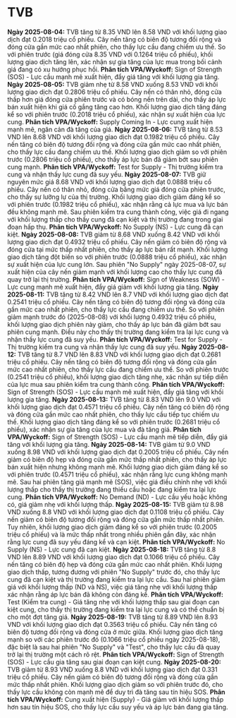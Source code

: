 # TVB

**Ngày 2025-08-04:** TVB tăng từ 8.35 VND lên 8.58 VND với khối lượng giao dịch đạt 0.2018 triệu cổ phiếu. Cây nến tăng có biên độ tương đối rộng và đóng cửa gần mức cao nhất phiên, cho thấy lực cầu đang chiếm ưu thế. So với phiên trước (giá đóng cửa 8.35 VND với 0.1264 triệu cổ phiếu), khối lượng giao dịch tăng lên, xác nhận sự gia tăng của lực mua trong bối cảnh giá đang có xu hướng phục hồi. **Phân tích VPA/Wyckoff:** Sign of Strength (SOS) - Lực cầu mạnh mẽ xuất hiện, đẩy giá tăng với khối lượng gia tăng.
**Ngày 2025-08-05:** TVB giảm nhẹ từ 8.58 VND xuống 8.53 VND với khối lượng giao dịch đạt 0.2806 triệu cổ phiếu. Cây nến có thân nhỏ, đóng cửa thấp hơn giá đóng cửa phiên trước và có bóng nến trên dài, cho thấy áp lực bán xuất hiện khi giá cố gắng tăng cao hơn. Khối lượng giao dịch tăng đáng kể so với phiên trước (0.2018 triệu cổ phiếu), xác nhận sự xuất hiện của lực cung. **Phân tích VPA/Wyckoff:** Supply Coming In - Lực cung xuất hiện mạnh mẽ, ngăn cản đà tăng của giá.
**Ngày 2025-08-06:** TVB tăng từ 8.53 VND lên 8.68 VND với khối lượng giao dịch đạt 0.1982 triệu cổ phiếu. Cây nến tăng có biên độ tương đối rộng và đóng cửa gần mức cao nhất phiên, cho thấy lực cầu đang chiếm ưu thế. Khối lượng giao dịch giảm so với phiên trước (0.2806 triệu cổ phiếu), cho thấy áp lực bán đã giảm bớt sau phiên cung mạnh. **Phân tích VPA/Wyckoff:** Test for Supply - Thị trường kiểm tra cung và nhận thấy lực cung đã suy yếu.
**Ngày 2025-08-07:** TVB giữ nguyên mức giá 8.68 VND với khối lượng giao dịch đạt 0.0888 triệu cổ phiếu. Cây nến có thân nhỏ, đóng cửa bằng mức giá đóng cửa phiên trước, cho thấy sự lưỡng lự của thị trường. Khối lượng giao dịch giảm đáng kể so với phiên trước (0.1982 triệu cổ phiếu), xác nhận rằng cả lực mua và lực bán đều không mạnh mẽ. Sau phiên kiểm tra cung thành công, việc giá đi ngang với khối lượng thấp cho thấy cung đã cạn kiệt và thị trường đang trong giai đoạn hấp thụ. **Phân tích VPA/Wyckoff:** No Supply (NS) - Lực cung đã cạn kiệt.
**Ngày 2025-08-08:** TVB giảm từ 8.68 VND xuống 8.42 VND với khối lượng giao dịch đạt 0.4932 triệu cổ phiếu. Cây nến giảm có biên độ rộng và đóng cửa tại mức thấp nhất phiên, cho thấy áp lực bán rất mạnh. Khối lượng giao dịch tăng đột biến so với phiên trước (0.0888 triệu cổ phiếu), xác nhận sự xuất hiện của lực cung lớn. Sau phiên "No Supply" ngày 2025-08-07, sự xuất hiện của cây nến giảm mạnh với khối lượng cao cho thấy lực cung đã quay trở lại thị trường. **Phân tích VPA/Wyckoff:** Sign of Weakness (SOW) - Lực cung mạnh mẽ xuất hiện, đẩy giá giảm với khối lượng gia tăng.
**Ngày 2025-08-11:** TVB tăng từ 8.42 VND lên 8.7 VND với khối lượng giao dịch đạt 0.2541 triệu cổ phiếu. Cây nến tăng có biên độ tương đối rộng và đóng cửa gần mức cao nhất phiên, cho thấy lực cầu đang chiếm ưu thế. So với phiên giảm mạnh trước đó (2025-08-08) với khối lượng 0.4932 triệu cổ phiếu, khối lượng giao dịch phiên này giảm, cho thấy áp lực bán đã giảm bớt sau phiên cung mạnh. Điều này cho thấy thị trường đang kiểm tra lại lực cung và nhận thấy lực cung đã suy yếu. **Phân tích VPA/Wyckoff:** Test for Supply - Thị trường kiểm tra cung và nhận thấy lực cung đã suy yếu.
**Ngày 2025-08-12:** TVB tăng từ 8.7 VND lên 8.83 VND với khối lượng giao dịch đạt 0.2681 triệu cổ phiếu. Cây nến tăng có biên độ tương đối rộng và đóng cửa gần mức cao nhất phiên, cho thấy lực cầu đang chiếm ưu thế. So với phiên trước (0.2541 triệu cổ phiếu), khối lượng giao dịch tăng nhẹ, xác nhận sự tiếp diễn của lực mua sau phiên kiểm tra cung thành công. **Phân tích VPA/Wyckoff:** Sign of Strength (SOS) - Lực cầu mạnh mẽ xuất hiện, đẩy giá tăng với khối lượng gia tăng.
**Ngày 2025-08-13:** TVB tăng từ 8.83 VND lên 9.0 VND với khối lượng giao dịch đạt 0.4571 triệu cổ phiếu. Cây nến tăng có biên độ rộng và đóng cửa gần mức cao nhất phiên, cho thấy lực cầu tiếp tục chiếm ưu thế. Khối lượng giao dịch tăng đáng kể so với phiên trước (0.2681 triệu cổ phiếu), xác nhận sự gia tăng của lực mua và đà tăng giá. **Phân tích VPA/Wyckoff:** Sign of Strength (SOS) - Lực cầu mạnh mẽ tiếp diễn, đẩy giá tăng với khối lượng gia tăng.
**Ngày 2025-08-14:** TVB giảm từ 9.0 VND xuống 8.98 VND với khối lượng giao dịch đạt 0.2005 triệu cổ phiếu. Cây nến giảm có biên độ hẹp và đóng cửa gần mức thấp nhất phiên, cho thấy áp lực bán xuất hiện nhưng không mạnh mẽ. Khối lượng giao dịch giảm đáng kể so với phiên trước (0.4571 triệu cổ phiếu), xác nhận rằng lực cung không mạnh mẽ. Sau hai phiên tăng giá mạnh mẽ (SOS), việc giá điều chỉnh nhẹ với khối lượng thấp cho thấy thị trường đang thiếu cầu hoặc đang kiểm tra lại lực cung. **Phân tích VPA/Wyckoff:** No Demand (ND) - Lực cầu yếu hoặc không có, giá giảm nhẹ với khối lượng thấp.
**Ngày 2025-08-15:** TVB giảm từ 8.98 VND xuống 8.8 VND với khối lượng giao dịch đạt 0.1108 triệu cổ phiếu. Cây nến giảm có biên độ tương đối rộng và đóng cửa gần mức thấp nhất phiên. Tuy nhiên, khối lượng giao dịch giảm đáng kể so với phiên trước (0.2005 triệu cổ phiếu) và là mức thấp nhất trong nhiều phiên gần đây, xác nhận rằng lực cung đã suy yếu đáng kể và cạn kiệt. **Phân tích VPA/Wyckoff:** No Supply (NS) - Lực cung đã cạn kiệt.
**Ngày 2025-08-18:** TVB tăng từ 8.8 VND lên 8.89 VND với khối lượng giao dịch đạt 0.1066 triệu cổ phiếu. Cây nến tăng có biên độ hẹp và đóng cửa gần mức cao nhất phiên. Khối lượng giao dịch thấp, tương đương với phiên "No Supply" trước đó, cho thấy lực cung đã cạn kiệt và thị trường đang kiểm tra lại lực cầu. Sau hai phiên giảm giá với khối lượng thấp (ND và NS), việc giá tăng nhẹ với khối lượng thấp xác nhận rằng áp lực bán đã không còn đáng kể. **Phân tích VPA/Wyckoff:** Test (Kiểm tra cung) - Giá tăng nhẹ với khối lượng thấp sau giai đoạn cạn kiệt cung, cho thấy thị trường đang kiểm tra lại lực cung và có thể chuẩn bị cho một đợt tăng giá.
**Ngày 2025-08-19:** TVB tăng từ 8.89 VND lên 8.93 VND với khối lượng giao dịch đạt 0.3563 triệu cổ phiếu. Cây nến tăng có biên độ tương đối rộng và đóng cửa ở mức giữa. Khối lượng giao dịch tăng mạnh so với các phiên trước đó (0.1066 triệu cổ phiếu ngày 2025-08-18), đặc biệt là sau hai phiên "No Supply" và "Test", cho thấy lực cầu đã quay trở lại thị trường một cách rõ rệt. **Phân tích VPA/Wyckoff:** Sign of Strength (SOS) - Lực cầu gia tăng sau giai đoạn cạn kiệt cung.
**Ngày 2025-08-20:** TVB giảm từ 8.93 VND xuống 8.8 VND với khối lượng giao dịch đạt 0.331 triệu cổ phiếu. Cây nến giảm có biên độ tương đối rộng và đóng cửa gần mức thấp nhất phiên. Khối lượng giao dịch giảm so với phiên trước đó, cho thấy lực cầu không còn mạnh mẽ để duy trì đà tăng sau tín hiệu SOS. **Phân tích VPA/Wyckoff:** Cung xuất hiện (Supply) - Giá giảm với khối lượng thấp hơn sau tín hiệu SOS, cho thấy lực cầu suy yếu và áp lực bán đang gia tăng.
